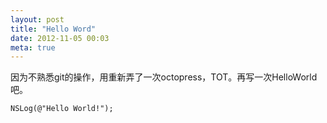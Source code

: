 ```yaml
---
layout: post
title: "Hello Word"
date: 2012-11-05 00:03
meta: true
---
```

因为不熟悉git的操作，用重新弄了一次octopress，TOT。再写一次HelloWorld吧。  
```objc
NSLog(@"Hello World!");
```
